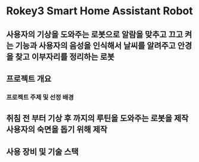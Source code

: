 #  Rokey3 Smart Home Assistant Robot

사용자의 기상을 도와주는 로봇으로 알람을 맞추고 끄고 켜는 기능과 사용자의 음성을 인식해서 날씨를 알려주고 안경을 찾고 이부자리를 정리하는 로봇
---

## 프로젝트 개요

### **프로젝트 주제 및 선정 배경**

취침 전 부터 기상 후 까지의 루틴을 도와주는 로봇을 제작
사용자의 숙면을 돕기 위해 제작
---

## 사용 장비 및 기술 스택
